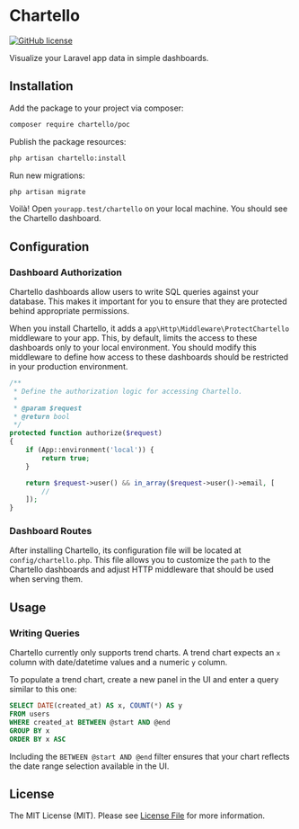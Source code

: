 # Chartello


[![GitHub license](https://img.shields.io/github/license/chartello/poc)](https://github.com/chartello/poc/blob/master/LICENSE.md)

Visualize your Laravel app data in simple dashboards.

## Installation

Add the package to your project via composer:
```bash
composer require chartello/poc
```

Publish the package resources:

```bash
php artisan chartello:install
```

Run new migrations: 

```bash
php artisan migrate
```

Voilà! Open `yourapp.test/chartello` on your local machine. You should see the Chartello dashboard.

## Configuration

### Dashboard Authorization 

Chartello dashboards allow users to write SQL queries against your database. This makes it important for 
you to ensure that they are protected behind appropriate permissions.

When you install Chartello, it adds a `app\Http\Middleware\ProtectChartello` middleware to your app. This,
by default, limits the access to these dashboards only to your local environment. You should modify this 
middleware to define how access to these dashboards should be restricted in your production environment.

```php
/**
 * Define the authorization logic for accessing Chartello.
 *
 * @param $request
 * @return bool
 */
protected function authorize($request)
{
    if (App::environment('local')) {
        return true;
    }

    return $request->user() && in_array($request->user()->email, [
        //
    ]);
}
```

### Dashboard Routes

After installing Chartello, its configuration file will be located at `config/chartello.php`. This file allows you to
customize the `path` to the Chartello dashboards and adjust HTTP middleware that should be used when serving them.

## Usage

### Writing Queries

Chartello currently only supports trend charts. A trend chart expects 
an `x` column with date/datetime values and a numeric `y` column. 

To populate a trend chart, create a new panel in 
the UI and enter a query similar to this one:

```sql
SELECT DATE(created_at) AS x, COUNT(*) AS y
FROM users
WHERE created_at BETWEEN @start AND @end
GROUP BY x
ORDER BY x ASC
```

Including the `BETWEEN @start AND @end` filter ensures that your
chart reflects the date range selection available in the UI.  

## License

The MIT License (MIT). Please see [License File](LICENSE.md) for more information.
